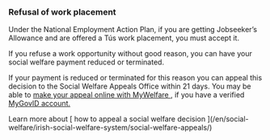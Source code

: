 ###  Refusal of work placement

Under the National Employment Action Plan, if you are getting Jobseeker’s
Allowance and are offered a Tús work placement, you must accept it.

If you refuse a work opportunity without good reason, you can have your social
welfare payment reduced or terminated.

If your payment is reduced or terminated for this reason you can appeal this
decision to the Social Welfare Appeals Office within 21 days. You may be able
to [ make your appeal online with MyWelfare
](https://services.mywelfare.ie/en/topics/appeals/make-an-appeal/) , if you
have a verified [ MyGovID account. ](https://www.mygovid.ie/)

Learn more about [ how to appeal a social welfare decision ](/en/social-
welfare/irish-social-welfare-system/social-welfare-appeals/)
